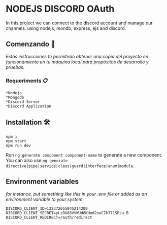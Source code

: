 # NODEJS DISCORD OAuth

In this project we can connect to the discord account and manage our channels.
using nodejs, mondb, express, ejs and discord. 

## Comenzando 🚀

_Estas instrucciones te permitirán obtener una copia del proyecto en funcionamiento en tu máquina local para propósitos de desarrollo y pruebas._

### Requeriments 📋

```
*Nodejs
*Mongodb
*Discord Server
*Discord Application
```

## Installation 🛠️

```
npm i
npm start
npm run dev
```

Run `ng generate component component-name` to generate a new component. You can also use `ng generate directive|pipe|service|class|guard|interface|enum|module`.

## Environment variables

_for instance, put something like this in your .env file or added as an environment variable to your system:_

```
DISCORD_CLIENT_ID=132372655045214209
DISCORD_CLIENT_SECRET=yLzDU83VVWUd8KHud2ooC7k771SPsu_B
DISCORD_CLIENT_REDIRECT=/auth/redirect
```
